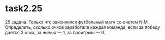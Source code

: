 # task2.25
25 задача.	Только что закончился футбольный матч со счетом N:M. Определить, сколько очков заработала каждая команда, если за победу дается 3 очка, за ничью — 1, за проигрыш — 0.
